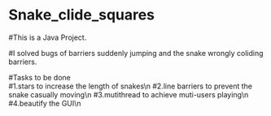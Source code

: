 # Snake_clide_squares

#This is a Java Project.

#I solved bugs of barriers suddenly jumping and the snake wrongly coliding barriers.

#Tasks to be done<br>
#1.stars to increase the length of snakes\n
#2.line barriers to prevent the snake casually moving\n
#3.mutithread to achieve muti-users playing\n
#4.beautify the GUI\n
